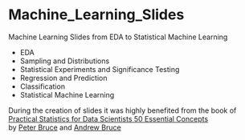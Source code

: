 # Machine_Learning_Slides
Machine Learning Slides from EDA to Statistical Machine Learning

- EDA
- Sampling and Distributions
- Statistical Experiments and Significance Testing
- Regression and Prediction
- Classification
- Statistical Machine Learning

During the creation of slides it was highly benefited from the book of <br> [Practical Statistics for Data Scientists 50 Essential Concepts](http://shop.oreilly.com/product/0636920048992.do "oreilly website") <br> by  [Peter Bruce](https://www.oreilly.com/pub/au/6936) and [Andrew Bruce](https://www.oreilly.com/pub/au/6937)
